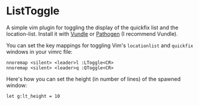ListToggle
==========

A simple vim plugin for toggling the display of the quickfix list and the
location-list. Install it with [Vundle][] or [Pathogen][] (I recommend Vundle).

You can set the key mappings for toggling Vim's `locationlist` and `quickfix`
windows in your vimrc file:

    nnoremap <silent> <leader>l :LToggle<CR>
    nnoremap <silent> <leader>q :QToggle<CR>

Here's how you can set the height (in number of lines) of the spawned window:

    let g:lt_height = 10

[vundle]: https://github.com/gmarik/vundle#about
[pathogen]: https://github.com/tpope/vim-pathogen#pathogenvim

